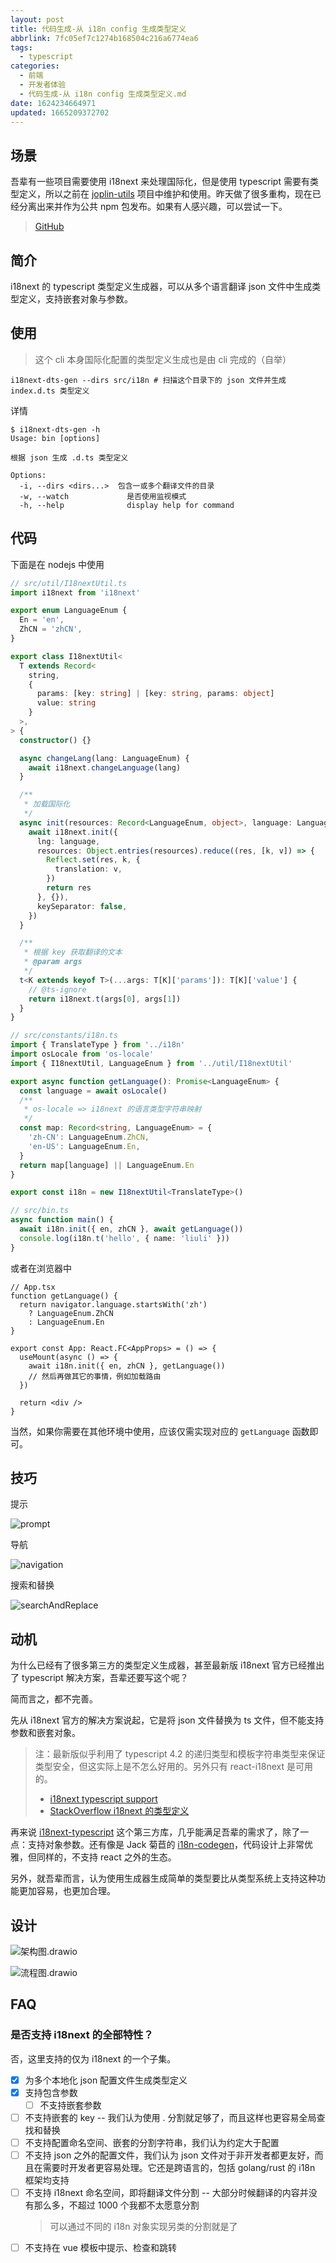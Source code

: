 ```yaml
---
layout: post
title: 代码生成-从 i18n config 生成类型定义
abbrlink: 7fc05ef7c1274b168504c216a6774ea6
tags:
  - typescript
categories:
  - 前端
  - 开发者体验
  - 代码生成-从 i18n config 生成类型定义.md
date: 1624234664971
updated: 1665209372702
---
```


## 场景

吾辈有一些项目需要使用 i18next 来处理国际化，但是使用 typescript 需要有类型定义，所以之前在 [joplin-utils](https://github.com/rxliuli/joplin-utils) 项目中维护和使用。昨天做了很多重构，现在已经分离出来并作为公共 npm 包发布。如果有人感兴趣，可以尝试一下。

> [GitHub](https://github.com/rxliuli/liuli-tools/tree/master/libs/i18next-dts-gen)

## 简介

i18next 的 typescript 类型定义生成器，可以从多个语言翻译 json 文件中生成类型定义，支持嵌套对象与参数。

## 使用

> 这个 cli 本身国际化配置的类型定义生成也是由 cli 完成的（自举）

```shell
i18next-dts-gen --dirs src/i18n # 扫描这个目录下的 json 文件并生成 index.d.ts 类型定义
```

详情

```shell
$ i18next-dts-gen -h
Usage: bin [options]

根据 json 生成 .d.ts 类型定义

Options:
  -i, --dirs <dirs...>  包含一或多个翻译文件的目录
  -w, --watch             是否使用监视模式
  -h, --help              display help for command
```

## 代码

下面是在 nodejs 中使用

```ts
// src/util/I18nextUtil.ts
import i18next from 'i18next'

export enum LanguageEnum {
  En = 'en',
  ZhCN = 'zhCN',
}

export class I18nextUtil<
  T extends Record<
    string,
    {
      params: [key: string] | [key: string, params: object]
      value: string
    }
  >,
> {
  constructor() {}

  async changeLang(lang: LanguageEnum) {
    await i18next.changeLanguage(lang)
  }

  /**
   * 加载国际化
   */
  async init(resources: Record<LanguageEnum, object>, language: LanguageEnum) {
    await i18next.init({
      lng: language,
      resources: Object.entries(resources).reduce((res, [k, v]) => {
        Reflect.set(res, k, {
          translation: v,
        })
        return res
      }, {}),
      keySeparator: false,
    })
  }

  /**
   * 根据 key 获取翻译的文本
   * @param args
   */
  t<K extends keyof T>(...args: T[K]['params']): T[K]['value'] {
    // @ts-ignore
    return i18next.t(args[0], args[1])
  }
}
```

```ts
// src/constants/i18n.ts
import { TranslateType } from '../i18n'
import osLocale from 'os-locale'
import { I18nextUtil, LanguageEnum } from '../util/I18nextUtil'

export async function getLanguage(): Promise<LanguageEnum> {
  const language = await osLocale()
  /**
   * os-locale => i18next 的语言类型字符串映射
   */
  const map: Record<string, LanguageEnum> = {
    'zh-CN': LanguageEnum.ZhCN,
    'en-US': LanguageEnum.En,
  }
  return map[language] || LanguageEnum.En
}

export const i18n = new I18nextUtil<TranslateType>()
```

```ts
// src/bin.ts
async function main() {
  await i18n.init({ en, zhCN }, await getLanguage())
  console.log(i18n.t('hello', { name: 'liuli' }))
}
```

或者在浏览器中

```tsx
// App.tsx
function getLanguage() {
  return navigator.language.startsWith('zh')
    ? LanguageEnum.ZhCN
    : LanguageEnum.En
}

export const App: React.FC<AppProps> = () => {
  useMount(async () => {
    await i18n.init({ en, zhCN }, getLanguage())
    // 然后再做其它的事情，例如加载路由
  })

  return <div />
}
```

当然，如果你需要在其他环境中使用，应该仅需实现对应的 `getLanguage` 函数即可。

## 技巧

提示

![prompt](/resources/e4b7c0ed2d1b445b8309839cd041cf36.gif)

导航

![navigation](/resources/86cc0f02cb594abebe57ba79c8d46f72.gif)

搜索和替换

![searchAndReplace](/resources/990fd29f95134939a6f4bcf1670d20f4.gif)

## 动机

为什么已经有了很多第三方的类型定义生成器，甚至最新版 i18next 官方已经推出了 typescript 解决方案，吾辈还要写这个呢？

简而言之，都不完善。

先从 i18next 官方的解决方案说起，它是将 json 文件替换为 ts 文件，但不能支持参数和嵌套对象。

> 注：最新版似乎利用了 typescript 4.2 的递归类型和模板字符串类型来保证类型安全，但这实际上是不怎么好用的。另外只有 react-i18next 是可用的。
>
> - [i18next typescript support](https://react.i18next.com/latest/typescript)
> - [StackOverflow i18next 的类型定义](https://stackoverflow.com/questions/58277973/how-to-type-check-i18n-dictionaries-with-typescript/58308279#58308279)

再来说 [i18next-typescript](https://github.com/LFDM/i18next-typescript) 这个第三方库，几乎能满足吾辈的需求了，除了一点：支持对象参数。还有像是 Jack 菊苣的 [i18n-codegen](https://github.com/Jack-Works/i18n-codegen)，代码设计上非常优雅，但同样的，不支持 react 之外的生态。

另外，就吾辈而言，认为使用生成器生成简单的类型要比从类型系统上支持这种功能更加容易，也更加合理。

## 设计

![架构图.drawio](/resources/c727af69d9ba4ab9b0a1000a22c15270.svg)

![流程图.drawio](/resources/7638d5932f57424c8133822e113a0650.svg)

## FAQ

### 是否支持 i18next 的全部特性？

否，这里支持的仅为 i18next 的一个子集。

- [x] 为多个本地化 json 配置文件生成类型定义
- [x] 支持包含参数
  - [ ] 不支持嵌套参数
- [ ] 不支持嵌套的 key -- 我们认为使用 . 分割就足够了，而且这样也更容易全局查找和替换
- [ ] 不支持配置命名空间、嵌套的分割字符串，我们认为约定大于配置
- [ ] 不支持 json 之外的配置文件，我们认为 json 文件对于非开发者都更友好，而且在需要时开发者更容易处理。它还是跨语言的，包括 golang/rust 的 i18n 框架均支持
- [ ] 不支持 i18next 命名空间，即将翻译文件分割 -- 大部分时候翻译的内容并没有那么多，不超过 1000 个我都不太愿意分割
  > 可以通过不同的 i18n 对象实现另类的分割就是了
- [ ] 不支持在 vue 模板中提示、检查和跳转
